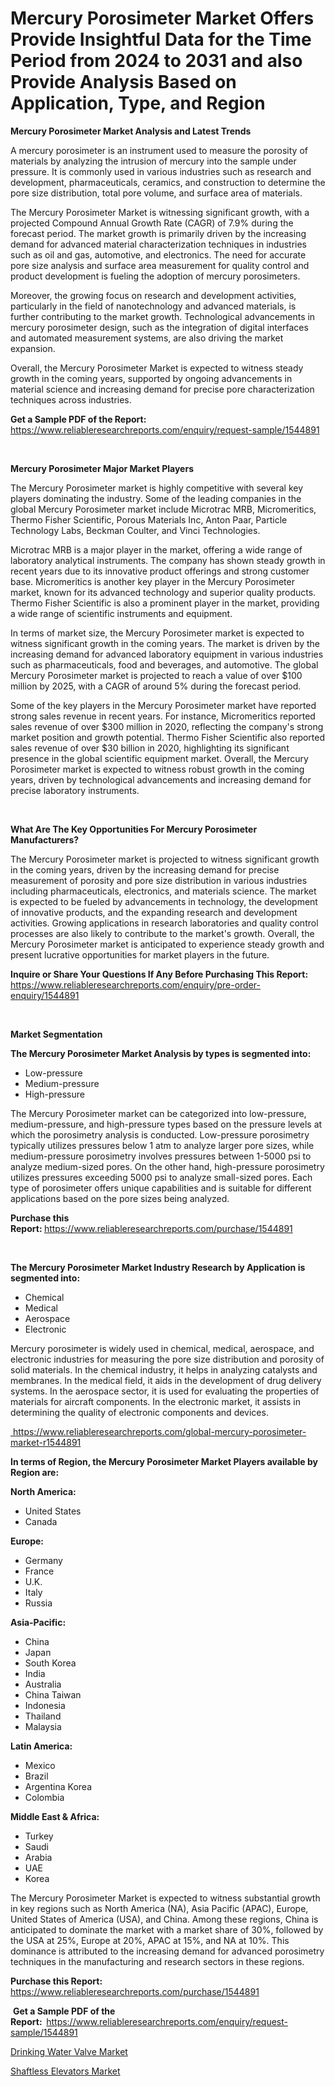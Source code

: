 <p><h1>Mercury Porosimeter Market Offers Provide Insightful Data for the Time Period from 2024 to 2031 and also Provide Analysis Based on Application, Type, and Region</h1></p><p><strong>Mercury Porosimeter Market Analysis and Latest Trends</strong></p>
<p><p>A mercury porosimeter is an instrument used to measure the porosity of materials by analyzing the intrusion of mercury into the sample under pressure. It is commonly used in various industries such as research and development, pharmaceuticals, ceramics, and construction to determine the pore size distribution, total pore volume, and surface area of materials.</p><p>The Mercury Porosimeter Market is witnessing significant growth, with a projected Compound Annual Growth Rate (CAGR) of 7.9% during the forecast period. The market growth is primarily driven by the increasing demand for advanced material characterization techniques in industries such as oil and gas, automotive, and electronics. The need for accurate pore size analysis and surface area measurement for quality control and product development is fueling the adoption of mercury porosimeters.</p><p>Moreover, the growing focus on research and development activities, particularly in the field of nanotechnology and advanced materials, is further contributing to the market growth. Technological advancements in mercury porosimeter design, such as the integration of digital interfaces and automated measurement systems, are also driving the market expansion.</p><p>Overall, the Mercury Porosimeter Market is expected to witness steady growth in the coming years, supported by ongoing advancements in material science and increasing demand for precise pore characterization techniques across industries.</p></p>
<p><strong>Get a Sample PDF of the Report:&nbsp;</strong> <a href="https://www.reliableresearchreports.com/enquiry/request-sample/1544891">https://www.reliableresearchreports.com/enquiry/request-sample/1544891</a></p>
<p>&nbsp;</p>
<p><strong>Mercury Porosimeter Major Market Players</strong></p>
<p><p>The Mercury Porosimeter market is highly competitive with several key players dominating the industry. Some of the leading companies in the global Mercury Porosimeter market include Microtrac MRB, Micromeritics, Thermo Fisher Scientific, Porous Materials Inc, Anton Paar, Particle Technology Labs, Beckman Coulter, and Vinci Technologies.</p><p>Microtrac MRB is a major player in the market, offering a wide range of laboratory analytical instruments. The company has shown steady growth in recent years due to its innovative product offerings and strong customer base. Micromeritics is another key player in the Mercury Porosimeter market, known for its advanced technology and superior quality products. Thermo Fisher Scientific is also a prominent player in the market, providing a wide range of scientific instruments and equipment.</p><p>In terms of market size, the Mercury Porosimeter market is expected to witness significant growth in the coming years. The market is driven by the increasing demand for advanced laboratory equipment in various industries such as pharmaceuticals, food and beverages, and automotive. The global Mercury Porosimeter market is projected to reach a value of over $100 million by 2025, with a CAGR of around 5% during the forecast period.</p><p>Some of the key players in the Mercury Porosimeter market have reported strong sales revenue in recent years. For instance, Micromeritics reported sales revenue of over $300 million in 2020, reflecting the company's strong market position and growth potential. Thermo Fisher Scientific also reported sales revenue of over $30 billion in 2020, highlighting its significant presence in the global scientific equipment market. Overall, the Mercury Porosimeter market is expected to witness robust growth in the coming years, driven by technological advancements and increasing demand for precise laboratory instruments.</p></p>
<p>&nbsp;</p>
<p><strong>What Are The Key Opportunities For Mercury Porosimeter Manufacturers?</strong></p>
<p><p>The Mercury Porosimeter market is projected to witness significant growth in the coming years, driven by the increasing demand for precise measurement of porosity and pore size distribution in various industries including pharmaceuticals, electronics, and materials science. The market is expected to be fueled by advancements in technology, the development of innovative products, and the expanding research and development activities. Growing applications in research laboratories and quality control processes are also likely to contribute to the market's growth. Overall, the Mercury Porosimeter market is anticipated to experience steady growth and present lucrative opportunities for market players in the future.</p></p>
<p><strong>Inquire or Share Your Questions If Any Before Purchasing This Report:</strong> <a href="https://www.reliableresearchreports.com/enquiry/pre-order-enquiry/1544891">https://www.reliableresearchreports.com/enquiry/pre-order-enquiry/1544891</a></p>
<p>&nbsp;</p>
<p><strong>Market Segmentation</strong></p>
<p><strong>The Mercury Porosimeter Market Analysis by types is segmented into:</strong></p>
<p><ul><li>Low-pressure</li><li>Medium-pressure</li><li>High-pressure</li></ul></p>
<p><p>The Mercury Porosimeter market can be categorized into low-pressure, medium-pressure, and high-pressure types based on the pressure levels at which the porosimetry analysis is conducted. Low-pressure porosimetry typically utilizes pressures below 1 atm to analyze larger pore sizes, while medium-pressure porosimetry involves pressures between 1-5000 psi to analyze medium-sized pores. On the other hand, high-pressure porosimetry utilizes pressures exceeding 5000 psi to analyze small-sized pores. Each type of porosimeter offers unique capabilities and is suitable for different applications based on the pore sizes being analyzed.</p></p>
<p><strong>Purchase this Report:&nbsp;</strong><a href="https://www.reliableresearchreports.com/purchase/1544891">https://www.reliableresearchreports.com/purchase/1544891</a></p>
<p>&nbsp;</p>
<p><strong>The Mercury Porosimeter Market Industry Research by Application is segmented into:</strong></p>
<p><ul><li>Chemical</li><li>Medical</li><li>Aerospace</li><li>Electronic</li></ul></p>
<p><p>Mercury porosimeter is widely used in chemical, medical, aerospace, and electronic industries for measuring the pore size distribution and porosity of solid materials. In the chemical industry, it helps in analyzing catalysts and membranes. In the medical field, it aids in the development of drug delivery systems. In the aerospace sector, it is used for evaluating the properties of materials for aircraft components. In the electronic market, it assists in determining the quality of electronic components and devices.</p></p>
<p><a href="https://www.reliableresearchreports.com/global-mercury-porosimeter-market-r1544891">&nbsp;https://www.reliableresearchreports.com/global-mercury-porosimeter-market-r1544891</a></p>
<p><strong>In terms of Region, the Mercury Porosimeter Market Players available by Region are:</strong></p>
<p>
    <p> <strong> North America: </strong>
        <ul>
            <li>United States</li>
            <li>Canada</li>
        </ul>
        </p> 
    <p> <strong> Europe: </strong>
        <ul>
            <li>Germany</li>
            <li>France</li>
            <li>U.K.</li>
            <li>Italy</li>
            <li>Russia</li>
        </ul>
        </p> 
    <p> <strong> Asia-Pacific: </strong>
        <ul>
            <li>China</li>
            <li>Japan</li>
            <li>South Korea</li>
            <li>India</li>
            <li>Australia</li>
            <li>China Taiwan</li>
            <li>Indonesia</li>
            <li>Thailand</li>
            <li>Malaysia</li>
        </ul>
        </p> 
    <p> <strong> Latin America: </strong>
        <ul>
            <li>Mexico</li>
            <li>Brazil</li>
            <li>Argentina Korea</li>
            <li>Colombia</li>
        </ul>
        </p> 
    <p> <strong> Middle East & Africa: </strong>
        <ul>
            <li>Turkey</li>
            <li>Saudi</li>
            <li>Arabia</li>
            <li>UAE</li>
            <li>Korea</li>
        </ul>
    </p>
    </p>
<p><p>The Mercury Porosimeter Market is expected to witness substantial growth in key regions such as North America (NA), Asia Pacific (APAC), Europe, United States of America (USA), and China. Among these regions, China is anticipated to dominate the market with a market share of 30%, followed by the USA at 25%, Europe at 20%, APAC at 15%, and NA at 10%. This dominance is attributed to the increasing demand for advanced porosimetry techniques in the manufacturing and research sectors in these regions.</p></p>
<p><strong>Purchase this Report: </strong><a href="https://www.reliableresearchreports.com/purchase/1544891">https://www.reliableresearchreports.com/purchase/1544891</a></p>
<p>&nbsp;<strong>Get a Sample PDF of the Report:&nbsp;&nbsp;</strong><a href="https://www.reliableresearchreports.com/enquiry/request-sample/1544891">https://www.reliableresearchreports.com/enquiry/request-sample/1544891</a></p>
<p><strong></strong></p>
<p><p><a href="https://github.com/edytherolanlouisejk1miz0wig/Market-Research-Report-List-2/blob/main/drinking-water-valve-market.md">Drinking Water Valve Market</a></p><p><a href="https://github.com/peachesmcdowel1/Market-Research-Report-List-2/blob/main/shaftless-elevators-market.md">Shaftless Elevators Market</a></p></p>